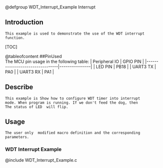 
@defgroup WDT_Interrupt_Example Interrupt

## Introduction
	This example is used to demonstrate the use of the WDT interrupt
	function.

[TOC]

@tableofcontent
##PinUsed  
	The MCU pin usage in the following table:
|       Peripheral IO             |    GPIO PIN    |
|---------------------------------|----------------|
|       LED PIN                   |      PB18      |
|       UART3 TX                  |      PA0       |
|       UART3 RX                  |      PA1       |

## Describe
	This example is Show how to configure WDT timer into interrupt
	mode. When program is running. If we don't feed the dog, then
	The status of LED  will flip.
	
## Usage
	The user only  modified macro definition and the corresponding parameters.

### WDT Interrupt Example
@include WDT_Interrupt_Example.c


